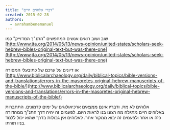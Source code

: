 ```yaml
---
title: "דברי אלוהים חיים"
created: 2015-02-28
authors: 
  - avrahambenemanuel
---
```


שוב ושוב רואים אנשים המחפשים "התנ"ך המדוייק" כמו [http://www.jta.org/2014/05/13/news-opinion/united-states/scholars-seek-hebrew-bibles-original-text-but-was-there-one](http://www.jta.org/2014/05/13/news-opinion/united-states/scholars-seek-hebrew-bibles-original-text-but-was-there-one)

או דיונים על ערכם של כתיבעלי המסורה [http://www.biblicalarchaeology.org/daily/biblical-topics/bible-versions-and-translations/errors-in-the-masoretes-original-hebrew-manuscripts-of-the-bible/](http://www.biblicalarchaeology.org/daily/biblical-topics/bible-versions-and-translations/errors-in-the-masoretes-original-hebrew-manuscripts-of-the-bible/)

אלוהים לא מת. ודבריו אינם ממצאים ארכיאולוגים של ימים קדמונים. התחברות באלוהים חיים מתגלה מה רצונו בנו לראות היום. לפעמים זה יהיה דרך התנ"ך ממהדורה כזה או אחר ולפעמים זה יבוא ממקור אחר. לאלוהים אין גבולות בדרך שהוא יכול ללמד בניו תורתו.
